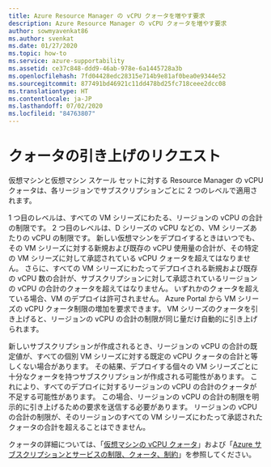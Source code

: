 ```yaml
---
title: Azure Resource Manager の vCPU クォータを増やす要求
description: Azure Resource Manager の vCPU クォータを増やす要求
author: sowmyavenkat86
ms.author: svenkat
ms.date: 01/27/2020
ms.topic: how-to
ms.service: azure-supportability
ms.assetid: ce37c848-ddd9-46ab-978e-6a1445728a3b
ms.openlocfilehash: 7fd04428edc28315e714b9e81af0bea0e9344e52
ms.sourcegitcommit: 877491bd46921c11dd478bd25fc718ceee2dcc08
ms.translationtype: HT
ms.contentlocale: ja-JP
ms.lasthandoff: 07/02/2020
ms.locfileid: "84763807"
---
```

# <a name="quota-increase-requests"></a>クォータの引き上げのリクエスト

仮想マシンと仮想マシン スケール セットに対する Resource Manager の vCPU クォータは、各リージョンでサブスクリプションごとに 2 つのレベルで適用されます。

1 つ目のレベルは、すべての VM シリーズにわたる、リージョンの vCPU の合計の制限です。 2 つ目のレベルは、D シリーズの vCPU などの、VM シリーズあたりの vCPU の制限です。 新しい仮想マシンをデプロイするときはいつでも、その VM シリーズに対する新規および既存の vCPU 使用量の合計が、その特定の VM シリーズに対して承認されている vCPU クォータを超えてはなりません。 さらに、すべての VM シリーズにわたってデプロイされる新規および既存の vCPU 数の合計が、サブスクリプションに対して承認されているリージョンの vCPU の合計のクォータを超えてはなりません。 いずれかのクォータを超えている場合、VM のデプロイは許可されません。
Azure Portal から VM シリーズの vCPU クォータ制限の増加を要求できます。 VM シリーズのクォータを引き上げると、リージョンの vCPU の合計の制限が同じ量だけ自動的に引き上げられます。

新しいサブスクリプションが作成されるとき、リージョンの vCPU の合計の既定値が、すべての個別 VM シリーズに対する既定の vCPU クォータの合計と等しくない場合があります。 その結果、デプロイする個々の VM シリーズごとに十分なクォータを持つサブスクリプションが作成される可能性があります。 これにより、すべてのデプロイに対するリージョンの vCPU の合計のクォータが不足する可能性があります。 この場合、リージョンの vCPU の合計の制限を明示的に引き上げるための要求を送信する必要があります。 リージョンの vCPU の合計の制限が、そのリージョンのすべての VM シリーズにわたって承認されたクォータの合計を超えることはできません。

クォータの詳細については、「[仮想マシンの vCPU クォータ](../../virtual-machines/windows/quotas.md)」および「[Azure サブスクリプションとサービスの制限、クォータ、制約](../../azure-resource-manager/management/azure-subscription-service-limits.md)」を参照してください。

